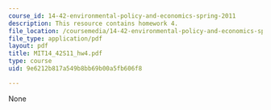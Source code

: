 ```yaml
---
course_id: 14-42-environmental-policy-and-economics-spring-2011
description: This resource contains homework 4.
file_location: /coursemedia/14-42-environmental-policy-and-economics-spring-2011/9e6212b817a549b8bb69b00a5fb606f8_MIT14_42S11_hw4.pdf
file_type: application/pdf
layout: pdf
title: MIT14_42S11_hw4.pdf
type: course
uid: 9e6212b817a549b8bb69b00a5fb606f8

---
```

None